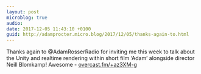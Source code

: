 ```yaml
---
layout: post
microblog: true
audio: 
date: 2017-12-05 11:43:10 +0100
guid: http://adamprocter.micro.blog/2017/12/05/thanks-again-to.html
---
```

Thanks again to @AdamRosserRadio for inviting  me this week to talk about the Unity and realtime rendering within short film ‘Adam’ alongside director Neill Blomkamp! Awesome - [overcast.fm/+az3XM-g](https://overcast.fm/+az3XM-g)
